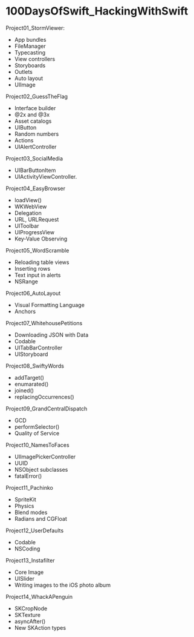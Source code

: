 # 100DaysOfSwift_HackingWithSwift

Project01_StormViewer:
- App bundles
- FileManager
- Typecasting
- View controllers
- Storyboards
- Outlets
- Auto layout
- UIImage

Project02_GuessTheFlag
- Interface builder
- @2x and @3x
- Asset catalogs
- UIButton
- Random numbers
- Actions
- UIAlertController

Project03_SocialMedia
- UIBarButtonItem
- UIActivityViewController.

Project04_EasyBrowser
- loadView()
- WKWebView
- Delegation
- URL, URLRequest
- UIToolbar
- UIProgressView
- Key-Value Observing

Project05_WordScramble
- Reloading table views
- Inserting rows
- Text input in alerts
- NSRange

Project06_AutoLayout
- Visual Formatting Language
- Anchors

Project07_WhitehousePetitions
- Downloading JSON with Data
- Codable
- UITabBarController
- UIStoryboard

Project08_SwiftyWords
- addTarget()
- enumarated()
- joined()
- replacingOccurrences()

Project09_GrandCentralDispatch
- GCD
- performSelector()
- Quality of Service 

Project10_NamesToFaces
- UIImagePickerController
- UUID
- NSObject subclasses
- fatalError()

Project11_Pachinko
- SpriteKit
- Physics
- Blend modes
- Radians and CGFloat

Project12_UserDefaults
- Codable
- NSCoding

Project13_Instafilter
- Core Image
- UISlider
- Writing images to the iOS photo album

Project14_WhackAPenguin
- SKCropNode
- SKTexture
- asyncAfter()
- New SKAction types
